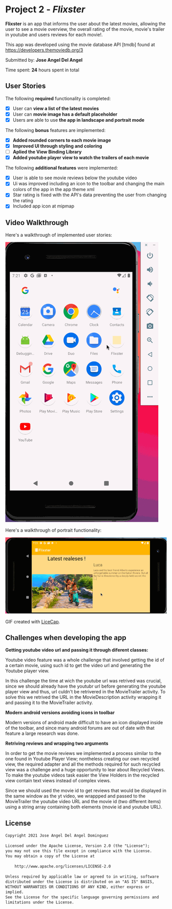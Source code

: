 # Project 2 - *Flixster*

**Flixster** is an app that informs the user about the latest movies, allowing the user to see a movie overview, the overall rating of the movie, movie's trailer in youtube and users reviews for each movie!.

This app was developed using the movie database API [tmdb] found at https://developers.themoviedb.org/3

Submitted by: **Jose Angel Del Angel**

Time spent: **24** hours spent in total

## User Stories

The following **required** functionality is completed:

* [x] User can **view a list of the latest movies**
* [x] User can **movie image has a default placeholder** 
* [x] Users are able to use **the app in landscape and portrait mode** 

The following **bonus** features are implemented:

* [x] **Added rounded corners to each movie image**
* [x] **Improved UI through styling and coloring**
* [ ] **Aplied the View Binding Library**
* [x] **Added youtube player view to watch the trailers of each movie**

The following **additional features** were implemented:

* [x] User is able to see movie reviews below the youtube video
* [x] Ui was improved including an icon to the toolbar and changing the main colors of the app in the app theme xml
* [x] Star rating is fixed with the API's data preventing the user from changing the rating
* [x] Included app icon at mipmap

## Video Walkthrough

Here's a walkthrough of implemented user stories:

<img src= 'walkthrough.gif' title='Video Walkthrough' width='' alt='Video Walkthrough' />


Here's a walkthrough of portrait functionality:

<img src= 'walkthrough2.gif' title='Video Walkthrough' width='' alt='Video Walkthrough' />

GIF created with [LiceCap](https://www.cockos.com/licecap/).

## Challenges when developing the app

**Getting youtube video url and passing it through diferent classes:**

Youtube video feature was a whole challenge that involved getting the id of a certain movie, using such id to get the video url and generating the Youtube player view. 

In this challenge the time at wich the youtube url was retrived was crucial, since we should already have the youtubr url before generating the youtube player view and thus, url culdn't be retrivered in the MovieTrailer activity. To solve this we retrived the URL in the MovieDescription activity wrapping it and passing it to the MovieTrailer activity.

**Modern android versions avoiding icons in toolbar**

Modern versions of android made difficult to have an icon displayed inside of the toolbar, and since many android forums are out of date with that feature a large research was done. 

**Retriving reviews and wrapping two arguments**

In order to get the movie reviews we implemented a process similar to the one found in Youtube Player View; nontheless creating our own recycled view, the required adapter and all the methods required for such recycled view was a challenge and a huge opportunity to lear about Recycled Views. To make the youtube videos task easier the View Holders in the recycled view contain text views instead of complex views.

Since we should used the movie id to get reviews that would be displayed in the same window as the yt video, we wrappped and passed to the MovieTrailer the youtube video URL and the movie id (two different items) using a string array containing both elements (movie id and youtube URL).


## License

    Copyright 2021 Jose Angel Del Angel Dominguez

    Licensed under the Apache License, Version 2.0 (the "License");
    you may not use this file except in compliance with the License.
    You may obtain a copy of the License at

        http://www.apache.org/licenses/LICENSE-2.0

    Unless required by applicable law or agreed to in writing, software
    distributed under the License is distributed on an "AS IS" BASIS,
    WITHOUT WARRANTIES OR CONDITIONS OF ANY KIND, either express or implied.
    See the License for the specific language governing permissions and
    limitations under the License.
